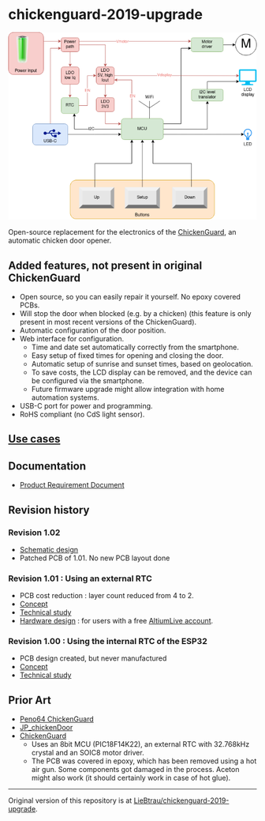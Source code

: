 # chickenguard-2019-upgrade

![architecture](./docs/R1.1/architecture.drawio.png)

Open-source replacement for the electronics of the [ChickenGuard](https://www.chickenguard.be/), an automatic chicken door opener.

## Added features, not present in original ChickenGuard
* Open source, so you can easily repair it yourself.  No epoxy covered PCBs.
* Will stop the door when blocked (e.g. by a chicken) (this feature is only present in most recent versions of the ChickenGuard).
* Automatic configuration of the door position.
* Web interface for configuration.
  * Time and date set automatically correctly from the smartphone.
  * Easy setup of fixed times for opening and closing the door.
  * Automatic setup of sunrise and sunset times, based on geolocation.
  * To save costs, the LCD display can be removed, and the device can be configured via the smartphone.
  * Future firmware upgrade might allow integration with home automation systems.
* USB-C port for power and programming.
* RoHS compliant (no CdS light sensor).

## [Use cases](./use-cases.md)

## Documentation

* [Product Requirement Document](./docs/PRD.md)

## Revision history
### Revision 1.02
  * [Schematic design](https://personal-viewer.365.altium.com/client/index.html?feature=embed&source=66EF0726-05D2-429F-9004-3D691D80F956&activeView=SCH)
  * Patched PCB of 1.01.  No new PCB layout done


### Revision 1.01 : Using an external RTC
  * PCB cost reduction : layer count reduced from 4 to 2.
  * [Concept](./docs/R1.1/concept.md)
  * [Technical study](./docs/R1.1/technical-study_1.1.ipynb)
  * [Hardware design](https://365.altium.com/files/C9F51258-D859-4807-ACB1-E5928658F052) : for users with a free [AltiumLive account](https://365.altium.com/signin?ReturnUrl=https%3A%2F%2Fwww.altium.com%2Fviewer%2F).

### Revision 1.00 : Using the internal RTC of the ESP32
  * PCB design created, but never manufactured
  * [Concept](./docs/R1.0/concept.md)
  * [Technical study](./docs/R1.0/technical-study_1.0.ipynb)

## Prior Art
* [Peno64 ChickenGuard](https://github.com/peno64/ChickenGuard/blob/master/ChickenGuard.ino)
* [JP_chickenDoor](https://github.com/f2knpw/JP_chickenDoor/blob/master/JP_ESP32_ChickenDoor_wifi_IRsensor_Arduino.ino)
* [ChickenGuard](https://www.chickenguard.be/)
  * Uses an 8bit MCU (PIC18F14K22), an external RTC with 32.768kHz crystal and an SOIC8 motor driver.
  * The PCB was covered in epoxy, which has been removed using a hot air gun.  Some components got damaged in the process.  Aceton might also work (it should certainly work in case of hot glue).

---

Original version of this repository is at [LieBtrau/chickenguard-2019-upgrade](https://github.com/LieBtrau/chickenguard-2019-upgrade).


